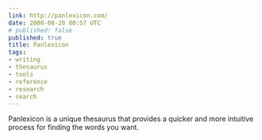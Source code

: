 ```yaml
---
link: http://panlexicon.com/
date: 2008-08-20 00:57 UTC
# published: false
published: true
title: Panlexicon
tags:
- writing
- thesaurus
- tools
- reference
- research
- search
---
```


Panlexicon is a unique thesaurus that provides a quicker and more intuitive process for finding the words you want.
